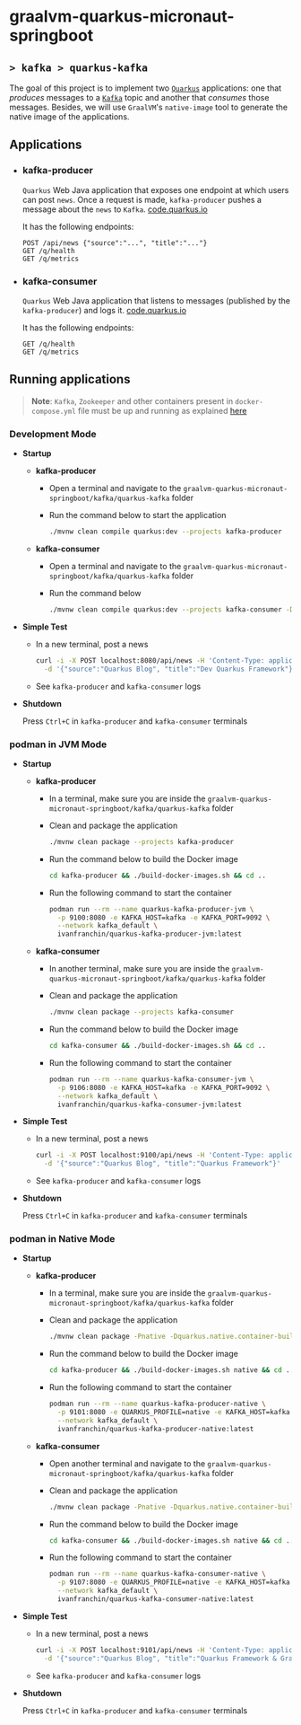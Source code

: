 # graalvm-quarkus-micronaut-springboot
## `> kafka > quarkus-kafka`

The goal of this project is to implement two [`Quarkus`](https://quarkus.io/) applications: one that _produces_ messages to a [`Kafka`](https://kafka.apache.org/) topic and another that _consumes_ those messages. Besides, we will use `GraalVM`'s `native-image` tool to generate the native image of the applications.

## Applications

- ### kafka-producer

  `Quarkus` Web Java application that exposes one endpoint at which users can post `news`. Once a request is made, `kafka-producer` pushes a message about the `news` to `Kafka`. [code.quarkus.io](https://code.quarkus.io/?g=com.ivanfranchin&a=quarkus-producer&j=17&e=hibernate-validator&e=smallrye-health&e=micrometer-registry-prometheus&e=messaging-kafka&e=rest-jackson)

  It has the following endpoints:
  ```text
  POST /api/news {"source":"...", "title":"..."}
  GET /q/health
  GET /q/metrics
  ```

- ### kafka-consumer

  `Quarkus` Web Java application that listens to messages (published by the `kafka-producer`) and logs it. [code.quarkus.io](https://code.quarkus.io/?g=com.ivanfranchin&a=quarkus-consumer&j=17&e=smallrye-health&e=micrometer-registry-prometheus&e=rest-jackson&e=messaging-kafka)

  It has the following endpoints:
  ```text
  GET /q/health
  GET /q/metrics
  ```

## Running applications

> **Note**: `Kafka`, `Zookeeper` and other containers present in `docker-compose.yml` file must be up and running as explained [here](https://github.com/ivangfr/graalvm-quarkus-micronaut-springboot/tree/master/kafka#start-environment)

### Development Mode

- **Startup**

  - **kafka-producer**

    - Open a terminal and navigate to the `graalvm-quarkus-micronaut-springboot/kafka/quarkus-kafka` folder

    - Run the command below to start the application
      ```bash
      ./mvnw clean compile quarkus:dev --projects kafka-producer
      ```

  - **kafka-consumer**

    - Open a terminal and navigate to the `graalvm-quarkus-micronaut-springboot/kafka/quarkus-kafka` folder

    - Run the command below
      ```bash
      ./mvnw clean compile quarkus:dev --projects kafka-consumer -Ddebug=5006 -Dquarkus.http.port=8081
      ```

- **Simple Test**

  - In a new terminal, post a news
    ```bash
    curl -i -X POST localhost:8080/api/news -H 'Content-Type: application/json' \
      -d '{"source":"Quarkus Blog", "title":"Dev Quarkus Framework"}'
    ```
  - See `kafka-producer` and `kafka-consumer` logs

- **Shutdown**

  Press `Ctrl+C` in `kafka-producer` and `kafka-consumer` terminals

### podman in JVM Mode

- **Startup**

  - **kafka-producer**

    - In a terminal, make sure you are inside the `graalvm-quarkus-micronaut-springboot/kafka/quarkus-kafka` folder

    - Clean and package the application
      ```bash
      ./mvnw clean package --projects kafka-producer
      ```

    - Run the command below to build the Docker image
      ```bash
      cd kafka-producer && ./build-docker-images.sh && cd ..
      ```

    - Run the following command to start the container
      ```bash
      podman run --rm --name quarkus-kafka-producer-jvm \
        -p 9100:8080 -e KAFKA_HOST=kafka -e KAFKA_PORT=9092 \
        --network kafka_default \
        ivanfranchin/quarkus-kafka-producer-jvm:latest
      ```

  - **kafka-consumer**

    - In another terminal, make sure you are inside the `graalvm-quarkus-micronaut-springboot/kafka/quarkus-kafka` folder

    - Clean and package the application
      ```bash
      ./mvnw clean package --projects kafka-consumer
      ```

    - Run the command below to build the Docker image
      ```bash
      cd kafka-consumer && ./build-docker-images.sh && cd ..
      ```

    - Run the following command to start the container
      ```bash
      podman run --rm --name quarkus-kafka-consumer-jvm \
        -p 9106:8080 -e KAFKA_HOST=kafka -e KAFKA_PORT=9092 \
        --network kafka_default \
        ivanfranchin/quarkus-kafka-consumer-jvm:latest
      ```

- **Simple Test**

  - In a new terminal, post a news
    ```bash
    curl -i -X POST localhost:9100/api/news -H 'Content-Type: application/json' \
      -d '{"source":"Quarkus Blog", "title":"Quarkus Framework"}'
    ```
  - See `kafka-producer` and `kafka-consumer` logs

- **Shutdown**

  Press `Ctrl+C` in `kafka-producer` and `kafka-consumer` terminals


### podman in Native Mode

- **Startup**

  - **kafka-producer**

    - In a terminal, make sure you are inside the `graalvm-quarkus-micronaut-springboot/kafka/quarkus-kafka` folder

    - Clean and package the application
      ```bash
      ./mvnw clean package -Pnative -Dquarkus.native.container-build=true --projects kafka-producer
      ```

    - Run the command below to build the Docker image
      ```bash
      cd kafka-producer && ./build-docker-images.sh native && cd ..
      ```

    - Run the following command to start the container
      ```bash
      podman run --rm --name quarkus-kafka-producer-native \
        -p 9101:8080 -e QUARKUS_PROFILE=native -e KAFKA_HOST=kafka -e KAFKA_PORT=9092 \
        --network kafka_default \
        ivanfranchin/quarkus-kafka-producer-native:latest
      ```

  - **kafka-consumer**

    - Open another terminal and navigate to the `graalvm-quarkus-micronaut-springboot/kafka/quarkus-kafka` folder

    - Clean and package the application
      ```bash
      ./mvnw clean package -Pnative -Dquarkus.native.container-build=true --projects kafka-consumer
      ```

    - Run the command below to build the Docker image
      ```bash
      cd kafka-consumer && ./build-docker-images.sh native && cd ..
      ```

    - Run the following command to start the container
      ```bash
      podman run --rm --name quarkus-kafka-consumer-native \
        -p 9107:8080 -e QUARKUS_PROFILE=native -e KAFKA_HOST=kafka -e KAFKA_PORT=9092 \
        --network kafka_default \
        ivanfranchin/quarkus-kafka-consumer-native:latest
      ```

- **Simple Test**

  - In a new terminal, post a news
    ```bash
    curl -i -X POST localhost:9101/api/news -H 'Content-Type: application/json' \
      -d '{"source":"Quarkus Blog", "title":"Quarkus Framework & GraalVM"}'
    ```
  - See `kafka-producer` and `kafka-consumer` logs

- **Shutdown**

  Press `Ctrl+C` in `kafka-producer` and `kafka-consumer` terminals
